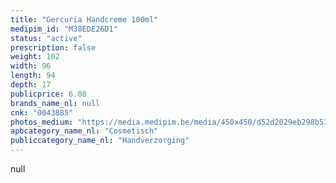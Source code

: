 ```yaml
---
title: "Gercuria Handcreme 100ml"
medipim_id: "M38EDE26D1"
status: "active"
prescription: false
weight: 102
width: 96
length: 94
depth: 17
publicprice: 6.08
brands_name_nl: null
cnk: "0043885"
photos_medium: "https://media.medipim.be/media/450x450/d52d2029eb298b530c7802ef28c253cad1f33e4d.jpg"
apbcategory_name_nl: "Cosmetisch"
publiccategory_name_nl: "Handverzorging"
---
```

null
